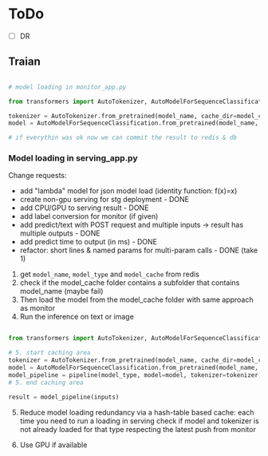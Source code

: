 # ToDo
  - [ ] DR

## Traian

```python

# model loading in monitor_app.py

from transformers import AutoTokenizer, AutoModelForSequenceClassification

tokenizer = AutoTokenizer.from_pretrained(model_name, cache_dir=model_cache)
model = AutoModelForSequenceClassification.from_pretrained(model_name, cache_dir=model_cache)

# if everythin was ok now we can commit the result to redis & db

```

### Model loading in serving_app.py

Change requests:
  - add "lambda" model for json model load (identity function: f(x)=x)
  - create non-gpu serving for stg deployment - DONE
  - add CPU/GPU to serving result - DONE
  - add label conversion for monitor (if given)
  - add predict/text with POST request and multiple inputs -> result has multiple outputs - DONE
  - add predict time to output (in ms) - DONE
  - refactor: short lines & named params for multi-param calls - DONE (take 1)

1. get `model_name`, `model_type` and `model_cache` from redis
2. check if the model_cache folder contains a subfolder that contains model_name (maybe fail)
3. Then load the model from the model_cache folder with same approach as monitor
4. Run the inference on text or image

```python

from transformers import AutoTokenizer, AutoModelForSequenceClassification, pipeline

# 5. start caching area
tokenizer = AutoTokenizer.from_pretrained(model_name, cache_dir=model_cache)
model = AutoModelForSequenceClassification.from_pretrained(model_name, cache_dir=model_cache)
model_pipeline = pipeline(model_type, model=model, tokenizer=tokenizer)
# 5. end caching area

result = model_pipeline(inputs)

```

5. Reduce model loading redundancy via a hash-table based cache: each time you need to run a loading in serving check if model and tokenizer is not already loaded for that type respecting the latest push from monitor

6. Use GPU if available



